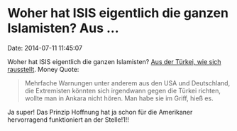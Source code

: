 Woher hat ISIS eigentlich die ganzen Islamisten? Aus \...
=========================================================

Date: 2014-07-11 11:45:07

Woher hat ISIS eigentlich die ganzen Islamisten? [Aus der Türkei, wie
sich rausstellt](http://spiegel.de/article.do?id=980122). Money Quote:

> Mehrfache Warnungen unter anderem aus den USA und Deutschland, die
> Extremisten könnten sich irgendwann gegen die Türkei richten, wollte
> man in Ankara nicht hören. Man habe sie im Griff, hieß es.

Ja super! Das Prinzip Hoffnung hat ja schon für die Amerikaner
hervorragend funktioniert an der Stelle!1!!
